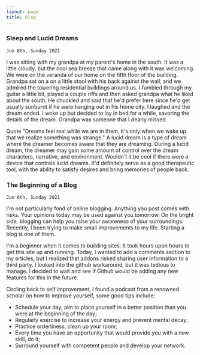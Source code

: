 ```yaml
---
layout: page
title: Blog
---
```

### Sleep and Lucid Dreams

`Jun 8th, Sunday 2021`

I was sitting with my grandpa at my parent's home in the south. It was a little cloudy, but the cool sea breeze that came along with it was welcoming. We were on the veranda of our home on the fifth floor of the building. Grandpa sat on a on a little stool with his back against the wall, and we admired the towering residential buildings around us. I fumbled through my guitar a little bit, played a couple riffs and then asked grandpa what he liked about the south. He chuckled and said that he'd prefer here since he'd get usually sunburnt if he were hanging out in his home city. I laughed and the dream ended. I woke up but decided to lay in bed for a while, savoring the details of the dream. Grandpa was someone that I dearly missed. 

Quote "Dreams feel real while we are in them, it's only when we wake up that we realize something was strange." A lucid dream is a type of dream where the dreamer becomes aware that they are dreaming. During a lucid dream, the dreamer may gain some amount of control over the dream characters, narrative, and environment. Wouldn't it be cool if there were a device that controls lucid dreams. It'd definitely serve as a good therapeutic tool, with the ability to satisfy desires and bring memories of people back.


### The Beginning of a Blog

`Jun 6th, Sunday 2021`

I'm not particularly fond of online blogging. Anything you post comes with risks. Your opinions today may be used against you tomorrow. On the bright side, blogging can help you  raise your awareness of your surroundings. Recently, I been trying to make small improvements to my life. Starting a blog is one of them. 

I'm a beginner when it comes to building sites. It took hours upon hours to get this site up and running. Today, I wanted to add a comments section to my articles, but I realized that addons risked sharing user information to a third party. I looked into the github workaround, but it was tedious to manage. I decided to wait and see if Github would be adding any new features for this in the future.

Circling back to self improvement, I found a podcast from a renowned scholar on how to improve yourself, some good tips include:
- Schedule your day, aim to place yourself in a better position than you were at the beginning of the day;
- Regularly exercise to increase your energy and prevent mental decay;
- Practice orderliness, clean up your room;
- Every time you have an opportunity that would provide you with a new skill, do it;
- Surround yourself with competent people and develop your network.
 
